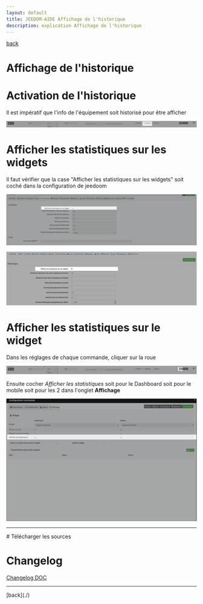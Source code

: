 ```yaml
---
layout: default
title: JEEDOM-AIDE Affichage de l'historique
description: explication Affichage de l'historique
---
```

[back](./)
# Affichage de l'historique 

# Activation de l'historique
Il est impératif que l'info de l'équipement soit historisé pour être afficher
<p><img src="img/Image_Stats_Activation.png" alt="Error" /></p>

# Afficher les statistiques sur les widgets
Il faut vérifier que la case "Afficher les statistiques sur les widgets" soit coché dans la configuration de jeedoom
<p><img src="img/Image_Stats_Activation_V4.png" alt="Config V4" /></p>
<p><img src="img/Image_Stats_Activation_V3_3.png" alt="Config V3" /></p>

# Afficher les statistiques sur le widget
Dans les réglages de chaque commande, cliquer sur la roue
<p><img src="img/Image_Stats_Acces.png" alt="Acces config" /></p>
Ensuite cocher <i>Afficher les statistiques</i> soit pour le Dashboard soit pour le mobile soit pour les 2 dans l'onglet <b>Affichage</b>
<p><img src="img/Image_Stats_Cocher.png" alt="Cocher" /></p>
<hr />
# Télécharger les sources

# Changelog
<a href="https://github.com/JEALG/JEEDOM-Widget_JAG-doc/commits/master">Changelog DOC</a>

<hr />
[back](./)
